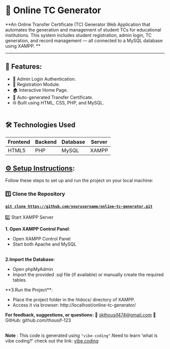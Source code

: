 # 🧾 Online TC Generator
**An Online Transfer Certificate (TC) Generator Web Application that automates the generation and management of student TCs for educational institutions. This system includes student registration, admin login, TC generation, and record management — all connected to a MySQL database using XAMPP.
**<hr>

## 📌 Features:
- 🔐 Admin Login Authentication.
- 📝 Registration Module.
- 🏠 Interactive Home Page.
- 🧾 Auto-generated Transfer Certificate.
- 🌐 Built using HTML, CSS, PHP, and MySQL.<br><br>

## 🛠️ Technologies Used

| Frontend | Backend | Database | Server |
|---------|---------|----------|--------|
| HTML5   | PHP     | MySQL    | XAMPP  |

## <u>⚙️ Setup Instructions</u>:

<p>Follow these steps to set up and run the project on your local machine:</p>

### 1️⃣ Clone the Repository

<b><u><code>git clone https://github.com/yourusername/online-tc-generator.git</code></a></u></b><br><br>
2️⃣ Start XAMPP Server

   **1. Open XAMPP Control Panel**:
   <ul>
         <li>Open XAMPP Control Panel</li>
          <li>Start both Apache and MySQL</li><br></ul>
          
   **2.Import the Database**:
   <ul>
   <li>Open phpMyAdmin</li>
   <li>Import the provided .sql file (if available) or manually create the required tables.</li></ul>
**3.Run the Project**:
<ul>
<li>Place the project folder in the htdocs/ directory of XAMPP.</li>
<li>Access it via browser: http://localhost/online-tc-generator/</li></ul>


**For feedback, suggestions, or questions:**
📧 [skthousif474@gmail.com](mailto:skthousif474@gmail.com)
🔗 GitHub: github.com/thousif-123<br><br>

<b>Note</b> : This code is generated using <code>"vibe-coding"</code>.Need to learn 'what is vibe coding?' check out the link: [vibe coding](https://www.google.com/search?client=ubuntu-sn&channel=fs&q=what+is+vibe+coding)




